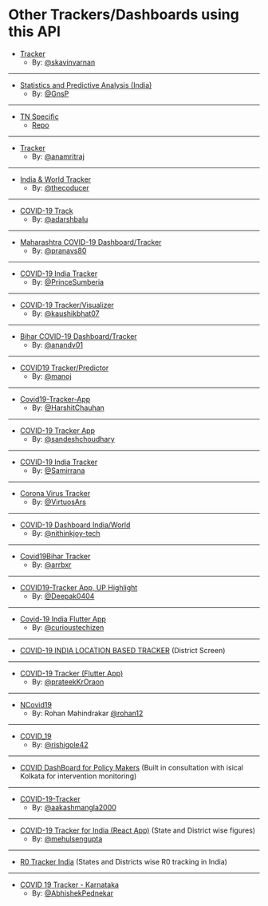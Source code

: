 # Other Trackers/Dashboards using this API

- [Tracker](https://covidstat.info/)
    - By: [@skavinvarnan ](https://github.com/skavinvarnan)

---

- [Statistics and Predictive Analysis (India)](https://gnsp.in/covid19/)
    - By: [@GnsP](https://github.com/GnsP)

---

- [TN Specific](https://covid19trackerbk.netlify.app/) 
    - [Repo](https://github.com/dynamicbalaji/covid19-tracker)

---

- [Tracker](https://livecovid.in/)
    - By: [@anamritraj ](https://github.com/anamritraj/livecovid.in-webapp)

---

- [India & World Tracker](http://tcovid19.herokuapp.com/)
    - By: [@thecoducer](https://github.com/thecoducer)

---

- [COVID-19 Track](http://github.com/adarshbalu/covid_track/)
    - By: [@adarshbalu](https://github.com/adarshbalu)

---

- [Maharashtra COVID-19 Dashboard/Tracker](http://covid.pranavsheth.com/)
    - By: [@pranavs80](https://github.com/pranavs80)

---

- [COVID-19 India Tracker](https://covidindiatracker.netlify.app/)
    - By: [@PrinceSumberia](https://github.com/PrinceSumberia)

---

- [COVID-19 Tracker/Visualizer](https://coronago.cf/)
    - By: [@kaushikbhat07](https://github.com/kaushikbhat07)

---

- [Bihar COVID-19 Dashboard/Tracker](https://coronainbihar.github.io/)
    - By: [@anandv01](https://github.com/anandv01)

---

- [COVID19 Tracker/Predictor](https://track-covid-19ind.herokuapp.com/)
    - By: [@manoj](https://github.com/ManojNallusamy)

---

- [Covid19-Tracker-App](https://harshitchauhan.github.io/Covid19-Tracker-App/)
    - By: [@HarshitChauhan](https://github.com/HarshitChauhan)

---

- [COVID-19 Tracker App](https://corona-india.live/)
    - By: [@sandeshchoudhary](https://github.com/sandeshchoudhary)

---

- [COVID-19 India Tracker](https://covid19indiaa.000webhostapp.com)
    - By: [@Samirrana](https://github.com/samirrana1011)

---

- [Corona Virus Tracker](https://virtuosars.github.io/CovidLive)
    - By: [@VirtuosArs](https://github.com/VirtuosArs)

---

- [COVID-19 Dashboard India/World](https://nkjcovid19.herokuapp.com/india)
    - By: [@nithinkjoy-tech](https://github.com/nithinkjoy-tech)

---

- [Covid19Bihar Tracker](https://covid19bihar.github.io/)
    - By: [@arrbxr](https://github.com/arrbxr)

---

- [COVID19-Tracker App, UP Highlight](https://www.covid19-tracker.in/)
    - By: [@Deepak0404](https://github.com/Deepak0404)

---

- [Covid-19 India Flutter App](https://github.com/curioustechizen/covid19india-flutter)
    - By: [@curioustechizen](https://github.com/curioustechizen)

---

- [COVID-19 INDIA LOCATION BASED TRACKER](https://covid2.in) (District Screen)

---

- [COVID-19 Tracker (Flutter App)](https://github.com/prateekKrOraon/covid19_tracker)
    - By: [@prateekKrOraon](https://github.com/prateekKrOraon)

---

- [NCovid19](http://covid.softycom.in)
    - By: Rohan Mahindrakar [@rohan12](https://github.com/ROHAN12)
    
---

- [COVID_19](https://web2.eu5.org)
    - By: [@rishigole42](https://github.com/rishigole42/)

---

- [COVID DashBoard for Policy Makers](https://covid19kol.herokuapp.com/) (Built in consultation with isical Kolkata for intervention monitoring)

---

- [COVID-19-Tracker](https://aakashmangla2000.github.io/Covid-19-India-Website/)
    - By: [@aakashmangla2000](https://github.com/Aakashmangla2000)

---

- [COVID-19 Tracker for India (React App)](https://covid19indiastatus-da4dc.web.app) (State and District wise figures)
    - By: [@mehulsengupta](https://github.com/mehulsengupta/)

---
    
- [R0 Tracker India](https://www.nidhigupta.live/rtcovid) (States and Districts wise R0 tracking in India)

---

- [COVID 19 Tracker - Karnataka](https://kar.covid19-info.website/)
    - By: [@AbhishekPednekar](https://github.com/AbhishekPednekar84)
